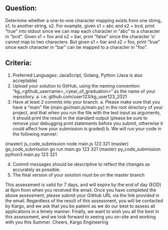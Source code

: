 ## Question:
Determine whether a one-to-one character mapping exists from one string, s1, to another string,
s2.
For example, given s1 = abc and s2 = bcd, print "true" into stdout since we can map each
character in "abc" to a character in "bcd".
Given s1 = foo and s2 = bar, print "false" since the character ‘o’ cannot map to two characters.
But given s1 = bar and s2 = foo, print "true" since each character in "bar" can be mapped to a
character in "foo".

## Criteria:

1. Preferred Languages: JavaScript, Golang, Python (Java is also acceptable)
2. Upload your solution to GitHub, using the naming convention:
“kg_<github_username>_<year_of_graduation>” as the name of your
repository.
a. i.e: github.com/user123/kg_user123_2021
3. Have at least 2 commits into your branch.
a. Please make sure that you have a "main" file (main.go/main.js/main.py)
in the root directory of your project, and that when you run the file with
the test input as arguments, it should print the result in the standard
output (please be sure to remove your debugging print statements
before you submit, otherwise it could affect how your submission is
graded)
b. We will run your code in the following manner:

(master) js_code_submission node main.js 123 321
(master) go_code_submission go run main.go 123 321
(master) py_code_submission python3 main.py 123 321

4. Commit messages should be descriptive to reflect the changes as accurately as
possible.
5. The final version of your solution must be on the master branch

This assessment is valid for 7 days, and will expire by the end of day (EOD) at 6pm from when
you received the email. Once you have completed the above assessment, please submit your
GitHub URL via the link provided in the email. Regardless of the result of this assessment, you
will be contacted by Kargo, and we ask that you be patient as we do our best to assess all
applications in a timely manner.
Finally, we want to wish you all the best in this assessment, and we look forward to seeing you
on-site and working with you this Summer.
Cheers,
Kargo Engineering
